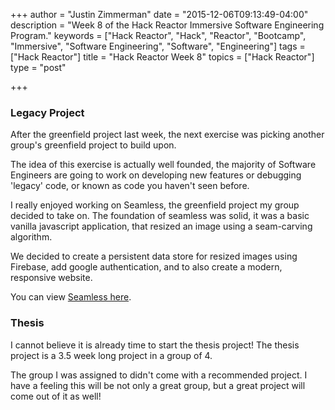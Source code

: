 +++
author = "Justin Zimmerman"
date = "2015-12-06T09:13:49-04:00"
description = "Week 8 of the Hack Reactor Immersive Software Engineering Program."
keywords = ["Hack Reactor", "Hack", "Reactor", "Bootcamp", "Immersive", "Software Engineering", "Software", "Engineering"]
tags = ["Hack Reactor"]
title = "Hack Reactor Week 8"
topics = ["Hack Reactor"]
type = "post"

+++

### Legacy Project

After the greenfield project last week, the next exercise was picking another group's greenfield project to build upon.

The idea of this exercise is actually well founded, the majority of Software Engineers are going to work on developing new features or debugging 'legacy' code, or known as code you haven't seen before.

I really enjoyed working on Seamless, the greenfield project my group decided to take on. The foundation of seamless was solid, it was a basic vanilla javascript application, that resized an image using a seam-carving algorithm.

We decided to create a persistent data store for resized images using Firebase, add google authentication, and to also create a modern, responsive website.

You can view [Seamless here](http://hrr9-seamless.herokuapp.com).

### Thesis

I cannot believe it is already time to start the thesis project! The thesis project is a 3.5 week long project in a group of 4.

The group I was assigned to didn't come with a recommended project. I have a feeling this will be not only a great group, but a great project will come out of it as well!

